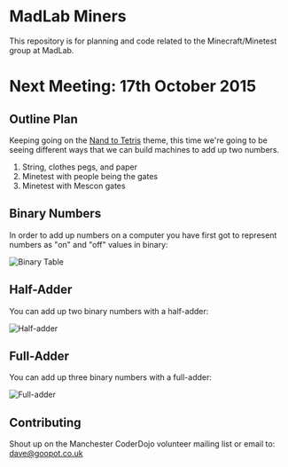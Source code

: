 MadLab Miners
=============

This repository is for planning and code related to the Minecraft/Minetest group at MadLab.

Next Meeting:  17th October 2015
===========================

Outline Plan
------------

Keeping going on the [Nand to Tetris](http://www.nand2tetris.org/) theme, this time we're going to be seeing different ways that we can build machines to add up two numbers.

1. String, clothes pegs, and paper
2. Minetest with people being the gates
3. Minetest with Mescon gates


Binary Numbers
--------------

In order to add up numbers on a computer you have first got to represent numbers as "on" and "off" values in binary:

![Binary Table](https://farm6.staticflickr.com/5690/20826912291_fff07c4c22.jpg "Binary Table")


Half-Adder
-----------

You can add up two binary numbers with a half-adder:


![Half-adder](http://2007.igem.org/wiki/images/c/c0/Half-adder.png "Half-adder")


Full-Adder
-----------

You can add up three binary numbers with a full-adder:

![Full-adder](http://robey.lag.net/images/full-adder-simple.png "Full-adder")



Contributing
------------

Shout up on the Manchester CoderDojo volunteer mailing list or email to: dave@goopot.co.uk
